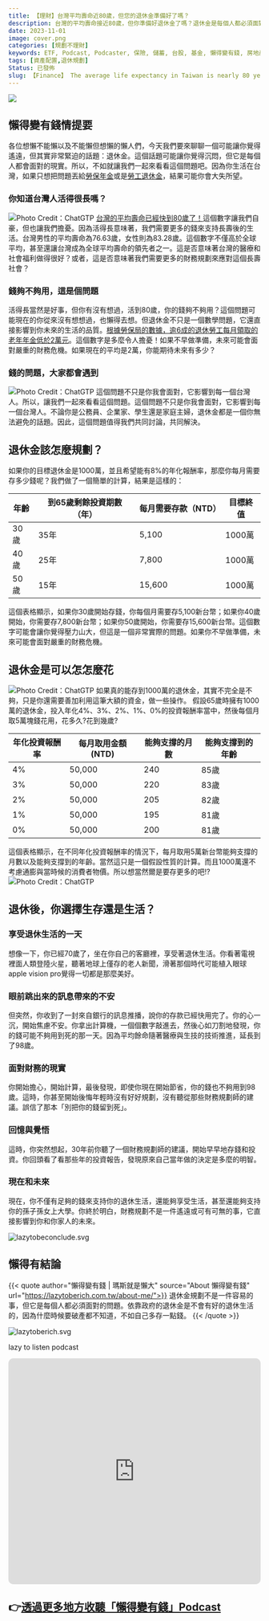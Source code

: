 ```yaml
---
title: 【理財】台灣平均壽命近80歲，但您的退休金準備好了嗎？
description: 台灣的平均壽命接近80歲，但你準備好退休金了嗎？退休金是每個人都必須面對的現實問題。台灣的平均壽命越長，我們需要更多的錢來支持長壽後的生活。根據勞保局的數據，超過六成的退休勞工每月領取的老年年金低於2萬元，這是令人擔憂的數字。如果不早做準備，未來可能面臨財務危機。透過財務規劃，我們可以計算出每月需要存多少錢，以及退休金能夠支撐的年齡。退休金規劃不容易，但它直接影響到你和家人的未來，所以讓我們一起來規劃一個更好的退休生活吧！
date: 2023-11-01
image: cover.png
categories: [規劃不理財]
keywords: ETF, Podcast, Podcaster, 保險, 儲蓄, 台股, 基金, 懶得變有錢, 房地產, 投資, 投資理財, 支出, 收入, 月配息, 理財, 理財規劃, 瑪斯理財兩三事, 稅務, 總體經濟, 美股, 職涯心得, 股利收入, 複委託, 規劃不理財, 記帳, 讀書心得, 財務規劃, 財商, 貸款, 資產配置, 退休規劃, 開源節流
tags: [資產配置,退休規劃]
Status: 已發佈
slug: 【Finance】 The average life expectancy in Taiwan is nearly 80 years, but are you prepared for your retirement?
---
```

![](cover.png)
## **懶得變有錢情提要**

各位想懶不能懶以及不能懶但想懶的懶人們，今天我們要來聊聊一個可能讓你覺得遙遠，但其實非常緊迫的話題：退休金。這個話題可能讓你覺得沉悶，但它是每個人都會面對的現實。所以，不如就讓我們一起來看看這個問題吧。因為你生活在台灣，如果只想把問題丟給[勞保年金](https://www.bli.gov.tw/0100398.html)或是[勞工退休金](https://calc.mol.gov.tw/trial/personal_account_frame.asp)，結果可能你會大失所望。

### **你知道台灣人活得很長嗎？**
![Photo Credit：ChatGTP](img.png)
[台灣的平均壽命已經快到80歲了！](https://www.moi.gov.tw/News_Content.aspx?n=4&sms=9009&s=282793)這個數字讓我們自豪，但也讓我們擔憂。因為活得長意味著，我們需要更多的錢來支持長壽後的生活。台灣男性的平均壽命為76.63歲，女性則為83.28歲。這個數字不僅高於全球平均，甚至還讓台灣成為全球平均壽命的領先者之一。這是否意味著台灣的醫療和社會福利做得很好？或者，這是否意味著我們需要更多的財務規劃來應對這個長壽社會？

### **錢夠不夠用，這是個問題**

活得長當然是好事，但你有沒有想過，活到80歲，你的錢夠不夠用？這個問題可能現在的你從來沒有想想過，也懶得去想。但退休金不只是一個數學問題，它還直接影響到你未來的生活的品質。[根據勞保局的數據，逾6成的退休勞工每月領取的老年年金低於2萬元](https://money.udn.com/money/story/5648/6979995?from=edn_msg)。這個數字是多麼令人擔憂！如果不早做準備，未來可能會面對嚴重的財務危機。如果現在的平均是2萬，你能期待未來有多少？

### **錢的問題，大家都會遇到**
![Photo Credit：ChatGTP](img_1.png)
這個問題不只是你我會面對，它影響到每一個台灣人。所以，讓我們一起來看看這個問題。這個問題不只是你我會面對，它影響到每一個台灣人。不論你是公務員、企業家、學生還是家庭主婦，退休金都是一個你無法避免的話題。因此，這個問題值得我們共同討論，共同解決。

## **退休金該怎麼規劃？**

如果你的目標退休金是1000萬，並且希望能有8%的年化報酬率，那麼你每月需要存多少錢呢？我們做了一個簡單的計算，結果是這樣的：

| 年齡 | 到65歲剩餘投資期數（年） | 每月需要存款（NTD） | 目標終值 |
| --- | --- | --- | --- |
| 30歲 | 35年 | 5,100 | 1000萬 |
| 40歲 | 25年 | 7,800 | 1000萬 |
| 50歲 | 15年 | 15,600 | 1000萬 |

這個表格顯示，如果你30歲開始存錢，你每個月需要存5,100新台幣；如果你40歲開始，你需要存7,800新台幣；如果你50歲開始，你需要存15,600新台幣。這個數字可能會讓你覺得壓力山大，但這是一個非常實際的問題。如果你不早做準備，未來可能會面對嚴重的財務危機。

## 退休金是可以怎怎麼花
![Photo Credit：ChatGTP](img_2.png)
如果真的能存到1000萬的退休金，其實不完全是不夠，只是你還需要善加利用這筆大額的資金，做一些操作。 假設65歲時擁有1000萬的退休金，投入年化4%、3%、2%、1%、0%的投資報酬率當中，然後每個月取5萬塊錢花用，花多久?花到幾歲?

| 年化投資報酬率 | 每月取用金額 (NTD) | 能夠支撐的月數 | 能夠支撐到的年齡 |
| --- | --- | --- | --- |
| 4% | 50,000 | 240 | 85歲 |
| 3% | 50,000 | 220 | 83歲 |
| 2% | 50,000 | 205 | 82歲 |
| 1% | 50,000 | 195 | 81歲 |
| 0% | 50,000 | 200 | 81歲 |

這個表格顯示，在不同年化投資報酬率的情況下，每月取用5萬新台幣能夠支撐的月數以及能夠支撐到的年齡。當然這只是一個假設性質的計算。而且1000萬還不考慮通膨與當時候的消費者物價。所以想當然爾是要存更多的吧!?
![Photo Credit：ChatGTP](img_3.png)
## **退休後，你選擇生存還是生活？**

### **享受退休生活的一天**

想像一下，你已經70歲了，坐在你自己的客廳裡，享受著退休生活。你看著電視裡面人類登陸火星，聽著地球上僅存的老人新聞，滑著那個時代可能植入眼球apple vision pro覺得一切都是那麼美好。

### 眼前跳出來的訊息**帶來的不安**

但突然，你收到了一封來自銀行的訊息推播，說你的存款已經快用完了。你的心一沉，開始焦慮不安。你拿出計算機，一個個數字敲進去，然後心如刀割地發現，你的錢可能不夠用到死的那一天。因為平均餘命隨著醫療與生技的技術推進，延長到了98歲。

### **面對財務的現實**

你開始擔心，開始計算，最後發現，即使你現在開始節省，你的錢也不夠用到98歲。這時，你甚至開始後悔年輕時沒有好好規劃，沒有聽從那些財務規劃師的建議。誤信了那本「別把你的錢留到死」。

### **回憶與覺悟**

這時，你突然想起，30年前你聽了一個財務規劃師的建議，開始早早地存錢和投資。你回頭看了看那些年的投資報告，發現原來自己當年做的決定是多麼的明智。

### **現在和未來**

現在，你不僅有足夠的錢來支持你的退休生活，還能夠享受生活，甚至還能夠支持你的孫子孫女上大學。你終於明白，財務規劃不是一件遙遠或可有可無的事，它直接影響到你和你家人的未來。

![lazytobeconclude.svg](lazytobeconclude.svg)

## 懶得有結論

{{< quote author="懶得變有錢 | 瑪斯就是懶大" source="About 懶得變有錢" url="https://lazytoberich.com.tw/about-me/">}}
退休金規劃不是一件容易的事，但它是每個人都必須面對的問題。依靠政府的退休金是不會有好的退休生活的，因為什麼時候要破產都不知道，不如自己多存一點錢。
{{< /quote >}}


![lazytoberich.svg](lazytoberich.svg)

lazy to listen podcast


<iframe id="embedPlayer" src="https://embed.podcasts.apple.com/us/podcast/%E6%87%B6%E5%BE%97%E8%AE%8A%E6%9C%89%E9%8C%A2/id1707756115?itsct=podcast_box_player&amp;itscg=30200&amp;ls=1&amp;theme=auto" height="450px" frameborder="0" sandbox="allow-forms allow-popups allow-same-origin allow-scripts allow-top-navigation-by-user-activation" allow="autoplay *; encrypted-media *; clipboard-write" style="width: 100%; max-width: 660px; overflow: hidden; border-radius: 10px; transform: translateZ(0px); animation: 2s ease 0s 6 normal none running loading-indicator; background-color: rgb(228, 228, 228);"></iframe>


## 👉[透過更多地方收聽「懶得變有錢」Podcast](https://solink.soundon.fm/lazytoberich)